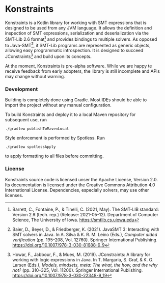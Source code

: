 <!--
   SPDX-License-Identifier: CC-BY-4.0

   Copyright 2023-2023 The Konstraints Authors

   This work is licensed under the Creative Commons Attribution 4.0
   International License.

   You should have received a copy of the license along with this
   work. If not, see <https://creativecommons.org/licenses/by/4.0/>.
-->

# Konstraints

Konstraints is a Kotlin library for working with SMT expressions that is designed to be used from
any JVM language. It allows the definition and inspection of SMT expressions, serialization and
deserialization via the SMT-Lib 2.6 format[^1] and provides bindings to multiple solvers. As opposed
to Java-SMT[^2], it SMT-Lib programs are represented as generic objects, allowing easy programmatic
introspection. It is designed to succeed JConstraints[^3] and build upon its concepts.

At the moment, Konstraints is pre-alpha software. While we are happy te receive feedback from early
adopters, the library is still incomplete and APIs may change without warning.

### Development

Building is completely done using Gradle. Most IDEs should be able to import the project without any
manual configuration.

To build Konstraints and deploy it to a local Maven repository for subsequent use, run

```shell
./gradlew publishToMavenLocal
```

Style enforcement is performed by Spotless. Run

```shell
./gradlew spotlessApply
```

to apply formatting to all files before committing.

### License

Konstraints source code is licensed unser the Apache License, Version 2.0. Its documentation is
licensed under the Creative Commons Attribution 4.0 International License. Dependencies, especially
solvers, may use other licenses.

[^1]:
    Barrett, C., Fontaine, P., & Tinelli, C. (2021, May). The SMT-LIB standard: Version 2.6 (tech.
    rep.) (Release: 2021-05-12). Department of Computer Science, The University of Iowa.
    https://smtlib.cs.uiowa.edu

[^2]:
    Baier, D., Beyer, D., & Friedberger, K. (2021). JavaSMT 3: Interacting with SMT solvers in Java.
    In A. Silva & K. R. M. Leino (Eds.), _Computer aided verification_ (pp. 195–208, Vol. 12760).
    Springer International Publishing. https://doi.org/10.1007/978-3-030-81688-9_9

[^3]:
    Howar, F., Jabbour, F., & Mues, M. (2019). JConstraints: A library for working with logic
    expressions in Java. In T. Margaria, S. Graf, & K. G. Larsen (Eds.), _Models, mindsets, meta:
    The what, the how, and the why not?_ (pp. 310–325, Vol. 11200). Springer International
    Publishing. https://doi.org/10.1007/978-3-030-22348-9_19
